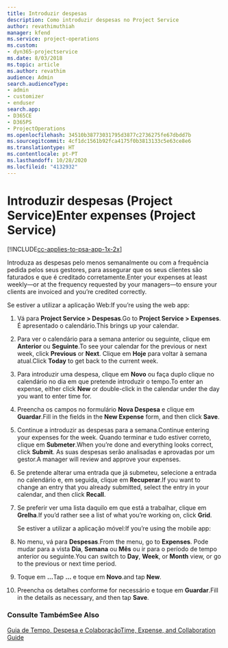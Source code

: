 ```yaml
---
title: Introduzir despesas
description: Como introduzir despesas no Project Service
author: revathimuthiah
manager: kfend
ms.service: project-operations
ms.custom:
- dyn365-projectservice
ms.date: 8/03/2018
ms.topic: article
ms.author: revathim
audience: Admin
search.audienceType:
- admin
- customizer
- enduser
search.app:
- D365CE
- D365PS
- ProjectOperations
ms.openlocfilehash: 34510b38773031795d3877c2736275fe67dbdd7b
ms.sourcegitcommit: 4cf1dc1561b92fca4175f0b3813133c5e63ce8e6
ms.translationtype: HT
ms.contentlocale: pt-PT
ms.lasthandoff: 10/28/2020
ms.locfileid: "4132932"
---
```

# <a name="enter-expenses-project-service"></a><span data-ttu-id="f0f6b-103">Introduzir despesas (Project Service)</span><span class="sxs-lookup"><span data-stu-id="f0f6b-103">Enter expenses (Project Service)</span></span>

[!INCLUDE[cc-applies-to-psa-app-1x-2x](../includes/cc-applies-to-psa-app-1x-2x.md)]

<span data-ttu-id="f0f6b-104">Introduza as despesas pelo menos semanalmente ou com a frequência pedida pelos seus gestores, para assegurar que os seus clientes são faturados e que é creditado corretamente.</span><span class="sxs-lookup"><span data-stu-id="f0f6b-104">Enter your expenses at least weekly—or at the frequency requested by your managers—to ensure your clients are invoiced and you’re credited correctly.</span></span>  
  
 <span data-ttu-id="f0f6b-105">Se estiver a utilizar a aplicação Web:</span><span class="sxs-lookup"><span data-stu-id="f0f6b-105">If you’re using the web app:</span></span>  
  
1. <span data-ttu-id="f0f6b-106">Vá para **Project Service > Despesas**.</span><span class="sxs-lookup"><span data-stu-id="f0f6b-106">Go to **Project Service > Expenses**.</span></span> <span data-ttu-id="f0f6b-107">É apresentado o calendário.</span><span class="sxs-lookup"><span data-stu-id="f0f6b-107">This brings up your calendar.</span></span>  
  
2. <span data-ttu-id="f0f6b-108">Para ver o calendário para a semana anterior ou seguinte, clique em **Anterior** ou **Seguinte**.</span><span class="sxs-lookup"><span data-stu-id="f0f6b-108">To see your calendar for the previous or next week, click **Previous** or **Next**.</span></span> <span data-ttu-id="f0f6b-109">Clique em **Hoje** para voltar à semana atual.</span><span class="sxs-lookup"><span data-stu-id="f0f6b-109">Click **Today** to get back to the current week.</span></span>  
  
3. <span data-ttu-id="f0f6b-110">Para introduzir uma despesa, clique em **Novo** ou faça duplo clique no calendário no dia em que pretende introduzir o tempo.</span><span class="sxs-lookup"><span data-stu-id="f0f6b-110">To enter an expense, either click **New** or double-click in the calendar under the day you want to enter time for.</span></span>  
  
4. <span data-ttu-id="f0f6b-111">Preencha os campos no formulário **Nova Despesa** e clique em **Guardar**.</span><span class="sxs-lookup"><span data-stu-id="f0f6b-111">Fill in the fields in the **New Expense** form, and then click **Save**.</span></span>  
  
5. <span data-ttu-id="f0f6b-112">Continue a introduzir as despesas para a semana.</span><span class="sxs-lookup"><span data-stu-id="f0f6b-112">Continue entering your expenses for the week.</span></span> <span data-ttu-id="f0f6b-113">Quando terminar e tudo estiver correto, clique em **Submeter**.</span><span class="sxs-lookup"><span data-stu-id="f0f6b-113">When you’re done and everything looks correct, click **Submit**.</span></span> <span data-ttu-id="f0f6b-114">As suas despesas serão analisadas e aprovadas por um gestor.</span><span class="sxs-lookup"><span data-stu-id="f0f6b-114">A manager will review and approve your expenses.</span></span>  
  
6. <span data-ttu-id="f0f6b-115">Se pretende alterar uma entrada que já submeteu, selecione a entrada no calendário e, em seguida, clique em **Recuperar**.</span><span class="sxs-lookup"><span data-stu-id="f0f6b-115">If you want to change an entry that you already submitted, select the entry in your calendar, and then click **Recall**.</span></span>  
  
7. <span data-ttu-id="f0f6b-116">Se preferir ver uma lista daquilo em que está a trabalhar, clique em **Grelha**.</span><span class="sxs-lookup"><span data-stu-id="f0f6b-116">If you’d rather see a list of what you’re working on, click **Grid**.</span></span>  
  
   <span data-ttu-id="f0f6b-117">Se estiver a utilizar a aplicação móvel:</span><span class="sxs-lookup"><span data-stu-id="f0f6b-117">If you’re using the mobile app:</span></span>  
  
8. <span data-ttu-id="f0f6b-118">No menu, vá para **Despesas**.</span><span class="sxs-lookup"><span data-stu-id="f0f6b-118">From the menu, go to **Expenses**.</span></span>     <span data-ttu-id="f0f6b-119">Pode mudar para a vista **Dia**, **Semana** ou **Mês** ou ir para o período de tempo anterior ou seguinte.</span><span class="sxs-lookup"><span data-stu-id="f0f6b-119">You can switch to **Day**, **Week**, or **Month** view, or go to the previous or next time period.</span></span>  
  
9. <span data-ttu-id="f0f6b-120">Toque em **…**</span><span class="sxs-lookup"><span data-stu-id="f0f6b-120">Tap **…**</span></span> <span data-ttu-id="f0f6b-121">e toque em **Novo**.</span><span class="sxs-lookup"><span data-stu-id="f0f6b-121">and tap **New**.</span></span>  
  
10. <span data-ttu-id="f0f6b-122">Preencha os detalhes conforme for necessário e toque em **Guardar**.</span><span class="sxs-lookup"><span data-stu-id="f0f6b-122">Fill in the details as necessary, and then tap **Save**.</span></span>  
  
### <a name="see-also"></a><span data-ttu-id="f0f6b-123">Consulte Também</span><span class="sxs-lookup"><span data-stu-id="f0f6b-123">See Also</span></span>  
 [<span data-ttu-id="f0f6b-124">Guia de Tempo, Despesa e Colaboração</span><span class="sxs-lookup"><span data-stu-id="f0f6b-124">Time, Expense, and Collaboration Guide</span></span>](../psa/time-expense-collaboration-guide.md)
